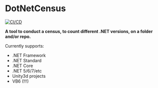 # DotNetCensus
[![CI/CD](https://github.com/samsmithnz/DotNetCensus/actions/workflows/workflow.yml/badge.svg)](https://github.com/samsmithnz/DotNetCensus/actions/workflows/workflow.yml)

**A tool to conduct a census, to count different .NET versions, on a folder and/or repo.** 

Currently supports:
- .NET Framework
- .NET Standard
- .NET Core
- .NET 5/6/7/etc
- Unity3d projects
- VB6 (!!!)

